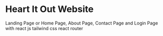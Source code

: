 # Heart It Out Website

Landing Page or Home Page, About Page, Contact Page and Login Page with react js tailwind css react router 
